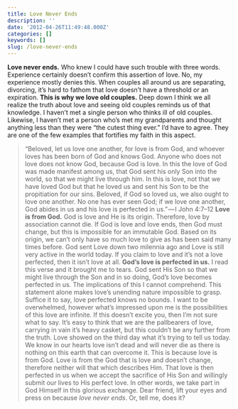 ```yaml
---
title: Love Never Ends
description: ''
date: '2012-04-26T11:49:48.000Z'
categories: []
keywords: []
slug: /love-never-ends
---
```

**Love never ends.** Who knew I could have such trouble with three words. Experience certainly doesn’t confirm this assertion of love. No, my experience mostly denies this. When couples all around us are separating, divorcing, it’s hard to fathom that love doesn’t have a threshold or an expiration.
**This is why we love old couples.** Deep down I think we all realize the truth about love and seeing old couples reminds us of that knowledge. I haven’t met a single person who thinks ill of old couples. Likewise, I haven’t met a person who’s met my grandparents and thought anything less than they were “the cutest thing ever.” I’d have to agree. They are one of the few examples that fortifies my faith in this aspect.
> “Beloved, let us love one another, for love is from God, and whoever loves has been born of God and knows God. Anyone who does not love does not know God, because God is love. In this the love of God was made manifest among us, that God sent his only Son into the world, so that we might live through him. In this is love, not that we have loved God but that he loved us and sent his Son to be the propitiation for our sins. Beloved, if God so loved us, we also ought to love one another. No one has ever seen God; if we love one another, God abides in us and his love is perfected in us.” — I John 4:7–12
**Love is from God.** God is love and He is its origin. Therefore, love by association cannot die. If God is love and love ends, then God must change, but this is impossible for an immutable God. Based on its origin, we can’t only have so much love to give as has been said many times before. God sent Love down two milennia ago and Love is still very active in the world today. If you claim to love and it’s not a love perfected, then it isn’t love at all.
**God’s love is perfected in us.** I read this verse and it brought me to tears. God sent His Son so that we might live through the Son and in so doing, God’s love becomes perfected in us. The implications of this I cannot comprehend. This statement alone makes love’s unending nature impossible to grasp. Suffice it to say, love perfected knows no bounds. I want to be overwhelmed, however what’s impressed upon me is the possibilities of this love are infinite. If this doesn’t excite you, then I’m not sure what to say.
It’s easy to think that we are the pallbearers of love, carrying in vain it’s heavy casket, but this couldn’t be any further from the truth. Love showed on the third day what it’s trying to tell us today. We know in our hearts love isn’t dead and will never die as there is nothing on this earth that can overcome it. This is because love is from God. Love is from the God that is love and doesn’t change, therefore neither will that which describes Him. That love is then perfected in us when we accept the sacrifice of His Son and willingly submit our lives to His perfect love. In other words, we take part in God Himself in this glorious exchange. Dear friend, lift your eyes and press on because _love never ends_. Or, tell me, does it?
